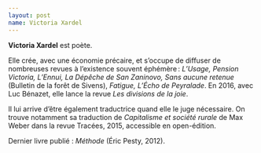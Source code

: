 ```yaml
---
layout: post
name: Victoria Xardel
---
```

**Victoria Xardel** est poète. 

Elle crée, avec une économie précaire, et s’occupe de diffuser de nombreuses revues à l’existence souvent éphémère : *L’Usage, Pension Victoria, L’Ennui, La Dépêche de San Zaninovo, Sans aucune retenue* (Bulletin de la forêt de Sivens), *Fatigue, L’Écho de Peyralade*. En 2016, avec Luc Bénazet, elle lance la revue *Les divisions de la joie*.

Il lui arrive d’être également traductrice quand elle le juge nécessaire. On trouve notamment sa traduction de *Capitalisme et société rurale* de Max Weber dans la revue Tracées, 2015, accessible en open-édition.

Dernier livre publié : *Méthode* (Éric Pesty, 2012).
